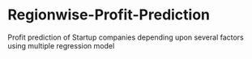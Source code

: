 # Regionwise-Profit-Prediction
Profit prediction of Startup companies depending upon several factors using multiple regression model
